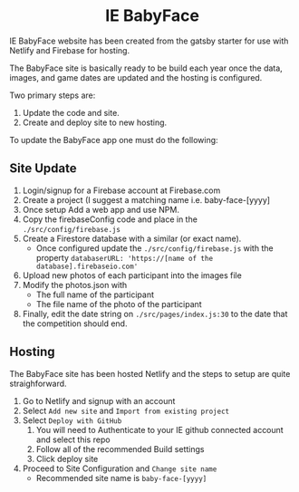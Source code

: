 <!-- <p align="center">
  <a href="https://www.gatsbyjs.org">
    <img alt="Gatsby" src="https://www.gatsbyjs.com/Gatsby-Monogram.svg" width="60" />
  </a>
</p> -->
<h1 align="center">
  IE BabyFace
</h1>

IE BabyFace website has been created from the gatsby starter for use with Netlify and Firebase for hosting.

The BabyFace site is basically ready to be build each year once the data, images, and game dates are updated and the hosting is configured.

Two primary steps are:

1. Update the code and site.
2. Create and deploy site to new hosting.
   
To update the BabyFace app one must do the following:

## Site Update
1. Login/signup for a Firebase account at Firebase.com
  1. Create a project (I suggest a matching name i.e. baby-face-[yyyy]
  2. Once setup Add a web app and use NPM.
  3. Copy the firebaseConfig code and place in the `./src/config/firebase.js`
  4. Create a Firestore database with a similar (or exact name).
     - Once configured update the `./src/config/firebase.js` with the property `databaserURL: 'https://[name of the database].firebaseio.com'`
2. Upload new photos of each participant into the images file
3. Modify the photos.json with
   - The full name of the participant
   - The file name of the photo of the participant
4. Finally, edit the date string on `./src/pages/index.js:30` to the date that the competition should end.

## Hosting

The BabyFace site has been hosted Netlify and the steps to setup are quite straighforward.

1. Go to Netlify and signup with an account
2. Select `Add new site` and `Import from existing project`
3. Select `Deploy with GitHub`
   1. You will need to Authenticate to your IE github connected account and select this repo
   2. Follow all of the recommended Build settings
   3. Click deploy site
4. Proceed to Site Configuration and `Change site name`
   - Recommended site name is `baby-face-[yyyy]`
  
      

<!--
## 💫 Deploy

Each year We can update 

[![Deploy to Netlify](https://www.netlify.com/img/deploy/button.svg)](https://app.netlify.com/start/deploy?repository=https://github.com/gatsbyjs/gatsby-starter-default)
-->
